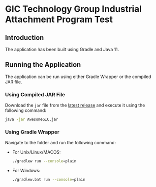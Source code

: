 # GIC Technology Group Industrial Attachment Program Test

## Introduction
The application has been built using Gradle and Java 11.

## Running the Application
The application can be run using either Gradle Wrapper or the compiled JAR file.

### Using Compiled JAR File
Download the `jar` file from the [latest release](https://github.com/NereusWB922/GIC_TG_IAP/releases/tag/v1.0) and execute it using the following command:
```bash
java -jar AwesomeGIC.jar
```

### Using Gradle Wrapper
Navigate to the folder and run the following command:
- For Unix/Linux/MACOS:
    ```bash
    ./gradlew run --console=plain
    ```
- For Windows:
    ```bash
    ./gradlew.bat run --console=plain
    ```
